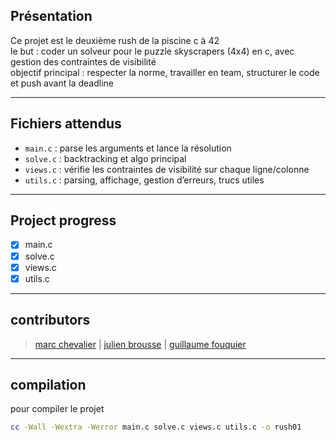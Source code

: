## Présentation

Ce projet est le deuxième rush de la piscine c à 42  
le but : coder un solveur pour le puzzle skyscrapers (4x4) en c, avec gestion des contraintes de visibilité  
objectif principal : respecter la norme, travailler en team, structurer le code et push avant la deadline

---

## Fichiers attendus

- `main.c` : parse les arguments et lance la résolution
- `solve.c` : backtracking et algo principal
- `views.c` : vérifie les contraintes de visibilité sur chaque ligne/colonne
- `utils.c` : parsing, affichage, gestion d’erreurs, trucs utiles

---

## Project progress

- [x] main.c
- [x] solve.c
- [x] views.c
- [x] utils.c

---

## contributors

>[marc chevalier](https://profile-v3.intra.42.fr/users/marcheva) |
>[julien brousse](https://profile-v3.intra.42.fr/users/jubrouss) |
>[guillaume fouquier](https://profile-v3.intra.42.fr/users/guifouqu)

---

## compilation

pour compiler le projet  
```sh
cc -Wall -Wextra -Werror main.c solve.c views.c utils.c -o rush01
